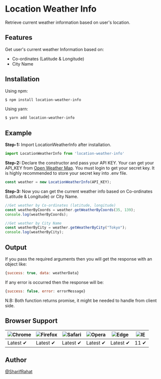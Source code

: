 
# Location Weather Info

Retrieve current weather information based on user's location.
## Features
Get user's current weather Information based on:
- Co-ordinates (Latitude & Longitude)
- City Name
## Installation

Using npm:

```bash
$ npm install location-weather-info

```
Using yarn:

```bash
$ yarn add location-weather-info

```

## Example

**Step-1:** Import LocationWeatherInfo after installation.

```js
import LocationWeatherInfo from 'location-weather-info'
```

**Step-2:** Declare the constructor and pass your API KEY. Your can get your API_KEY from [Open Weather Map](https://home.openweathermap.org/api_keys). You must login to get your secret key. It is highly recommended to store your secret key into .env file.

```js
const weather = new LocationWeatherInfo(API_KEY);
```

**Step-3:** Now you can get the current weather info based on Co-ordinates (Latitude & Longitude) or City Name.

```js
//Get weather by Co-ordinates (latitude, longitude)
const weatherByCoords = weather.getWeatherByCoords(35, 139);
console.log(weatherByCoords);

//Get weather by City Name
const weatherByCity = weather.getWeatherByCity("Tokyo");
console.log(weatherByCity);

```
## Output
If you pass the required arguments then you will get the response with an object like:

```js
{success: true, data: weatherData}
```

If any error is occurred then the response will be:

```js
{success: false, error: errorMessage}
```

N.B: Both function returns promise, it might be needed to handle from client side.
## Browser Support

![Chrome](https://raw.githubusercontent.com/alrra/browser-logos/main/src/chrome/chrome_48x48.png) | ![Firefox](https://raw.githubusercontent.com/alrra/browser-logos/main/src/firefox/firefox_48x48.png) | ![Safari](https://raw.githubusercontent.com/alrra/browser-logos/main/src/safari/safari_48x48.png) | ![Opera](https://raw.githubusercontent.com/alrra/browser-logos/main/src/opera/opera_48x48.png) | ![Edge](https://raw.githubusercontent.com/alrra/browser-logos/main/src/edge/edge_48x48.png) | ![IE](https://raw.githubusercontent.com/alrra/browser-logos/master/src/archive/internet-explorer_9-11/internet-explorer_9-11_48x48.png) |
--- | --- | --- | --- | --- | --- |
Latest ✔ | Latest ✔ | Latest ✔ | Latest ✔ | Latest ✔ | 11 ✔ |




## Author

[@SharifRahat](https://www.github.com/sharifmrahat)

